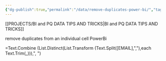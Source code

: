 ```yaml
---
{"dg-publish":true,"permalink":"/data/remove-duplicates-power-bi/","tags":["dax","Power_bi","Data"],"noteIcon":""}
---
```


[[PROJECTS/BI and PQ DATA TIPS AND TRICKS\|BI and PQ DATA TIPS AND TRICKS]]

remove duplicates from an individual cell PowerBi


=Text.Combine (List.Distinct(List.Transform (Text.Split([EMAIL],","),each Text.Trim(_))),", ")